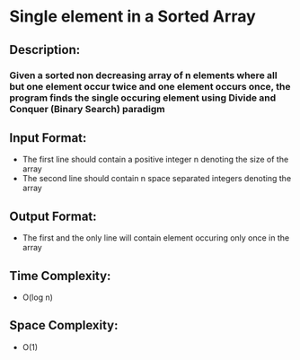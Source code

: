 # Single element in a Sorted Array
## Description:
### Given a sorted non decreasing array of n elements where all but one element occur twice and one element occurs once, the program finds the single occuring element using Divide and Conquer (Binary Search) paradigm
## Input Format:
* The first line should contain a positive integer n denoting the size of the array
* The second line should contain n space separated integers denoting the array
## Output Format:
* The first and the only line will contain element occuring only once in the array
## Time Complexity: 
* O(log n)
## Space Complexity: 
* O(1)